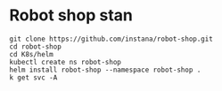 # Robot shop stan 

```shell
git clone https://github.com/instana/robot-shop.git
cd robot-shop
cd K8s/helm
kubectl create ns robot-shop
helm install robot-shop --namespace robot-shop .
k get svc -A
```